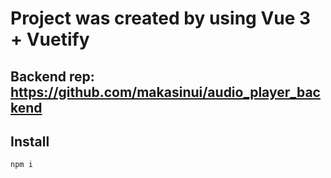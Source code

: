 # Project was created by using Vue 3 + Vuetify
## Backend rep: https://github.com/makasinui/audio_player_backend
## Install

`npm i`


